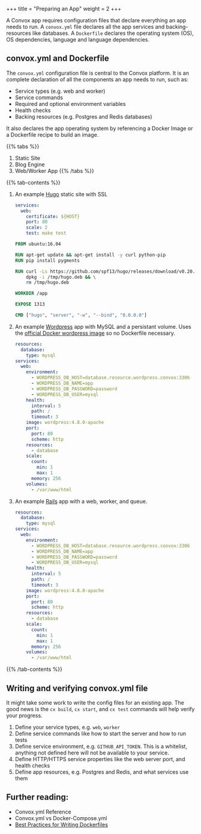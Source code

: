 +++
title = "Preparing an App"
weight = 2
+++

A Convox app requires configuration files that declare everything an app needs to run. A `convox.yml` file declares all the app services and backing-resources like databases. A `Dockerfile` declares the operating system (OS), OS dependencies, language and language dependencies.

## convox.yml and Dockerfile

The `convox.yml` configuration file is central to the Convox platform. It is an complete declaration of all the components an app needs to run, such as:

* Service types (e.g. web and worker)
* Service commands
* Required and optional environment variables
* Health checks
* Backing resources (e.g. Postgres and Redis databases)

It also declares the app operating system by referencing a Docker Image or a Dockerfile recipe to build an image.

{{% tabs %}}
1. Static Site
2. Blog Engine
3. Web/Worker App
{{% /tabs %}}

{{% tab-contents %}}
1. An example [Hugo](https://gohugo.io/) static site with SSL

    ```yaml
    services:
      web:
        certificate: ${HOST}
        port: 80
        scale: 2
        test: make test
    ```

    ```Dockerfile
    FROM ubuntu:16.04

    RUN apt-get update && apt-get install -y curl python-pip
    RUN pip install pygments

    RUN curl -Ls https://github.com/spf13/hugo/releases/download/v0.20.7/hugo_0.20.7_Linux-64bit.deb -o /tmp/hugo.deb && \
        dpkg -i /tmp/hugo.deb && \
        rm /tmp/hugo.deb

    WORKDIR /app

    EXPOSE 1313

    CMD ["hugo", "server", "-w", "--bind", "0.0.0.0"]
    ```

2. An example [Wordpress](https://wordpress.org/) app with MySQL and a persistant volume. Uses the [official Docker wordpress image](https://hub.docker.com/_/wordpress/) so no Dockerfile necessary.

    ```yaml
    resources:
      database:
        type: mysql
    services:
      web:
        environment:
          - WORDPRESS_DB_HOST=database.resource.wordpress.convox:3306
          - WORDPRESS_DB_NAME=app
          - WORDPRESS_DB_PASSWORD=password
          - WORDPRESS_DB_USER=mysql
        health:
          interval: 5
          path: /
          timeout: 3
        image: wordpress:4.8.0-apache
        port:
          port: 80
          scheme: http
        resources:
          - database
        scale:
          count:
            min: 1
            max: 1
          memory: 256
        volumes:
          - /var/www/html
    ```

3. An example [Rails](https://rails.org) app with a web, worker, and queue.

    ```yaml
    resources:
      database:
        type: mysql
    services:
      web:
        environment:
          - WORDPRESS_DB_HOST=database.resource.wordpress.convox:3306
          - WORDPRESS_DB_NAME=app
          - WORDPRESS_DB_PASSWORD=password
          - WORDPRESS_DB_USER=mysql
        health:
          interval: 5
          path: /
          timeout: 3
        image: wordpress:4.8.0-apache
        port:
          port: 80
          scheme: http
        resources:
          - database
        scale:
          count:
            min: 1
            max: 1
          memory: 256
        volumes:
          - /var/www/html
    ```
{{% /tab-contents %}}

## Writing and verifying convox.yml file

It might take some work to write the config files for an existing app. The good news is the `cx build`, `cx start`, and `cx test` commands will help verify your progress. 

1. Define your service types, e.g. `web`, `worker`
2. Define service commands like how to start the server and how to run tests
3. Define service environment, e.g. `GITHUB_API_TOKEN`. This is a whitelist, anything not defined here will not be available to your service.
4. Define HTTP/HTTPS service properties like the web server port, and health checks
5. Define app resources, e.g. Postgres and Redis, and what services use them

## Further reading:

* Convox.yml Reference
* Convox.yml vs Docker-Compose.yml
* [Best Practices for Writing Dockerfiles](https://docs.docker.com/engine/userguide/eng-image/dockerfile_best-practices/)